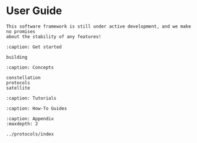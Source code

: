 # User Guide

```{warning}
This software framework is still under active development, and we make no promises
about the stability of any features!
```

```{toctree}
:caption: Get started

building
```

```{toctree}
:caption: Concepts

constellation
protocols
satellite
```

```{toctree}
:caption: Tutorials
```

```{toctree}
:caption: How-To Guides
```

```{toctree}
:caption: Appendix
:maxdepth: 2

../protocols/index
```
